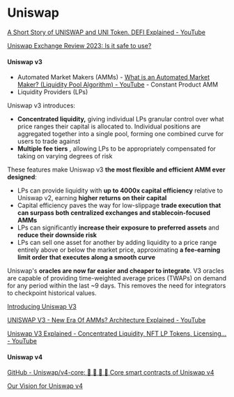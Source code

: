 # Uniswap

[A Short Story of UNISWAP and UNI Token. DEFI Explained - YouTube](https://www.youtube.com/watch?v=LpjMgS4OVzs&ab_channel=Finematics)

[Uniswap Exchange Review 2023: Is it safe to use?](https://milkroad.com/reviews/uniswap)

#### Uniswap v3

- Automated Market Makers (AMMs) - [What is an Automated Market Maker? (Liquidity Pool Algorithm) - YouTube](https://www.youtube.com/watch?v=1PbZMudPP5E) - Constant Product AMM
- Liquidity Providers (LPs)

Uniswap v3 introduces:

- **Concentrated liquidity,** giving individual LPs granular control over what price ranges their capital is allocated to. Individual positions are aggregated together into a single pool, forming one combined curve for users to trade against
- **Multiple fee tiers** , allowing LPs to be appropriately compensated for taking on varying degrees of risk

These features make Uniswap v3 **the most flexible and efficient AMM ever designed**:

- LPs can provide liquidity with **up to 4000x capital efficiency** relative to Uniswap v2, earning **higher returns on their capital**
- Capital efficiency paves the way for low-slippage **trade execution that can surpass both centralized exchanges and stablecoin-focused AMMs**
- LPs can significantly **increase their exposure to preferred assets** and **reduce their downside risk**
- LPs can sell one asset for another by adding liquidity to a price range entirely above or below the market price, approximating **a fee-earning limit order that executes along a smooth curve**

Uniswap's **oracles are now far easier and cheaper to integrate**. V3 oracles are capable of providing time-weighted average prices (TWAPs) on demand for any period within the last ~9 days. This removes the need for integrators to checkpoint historical values.

[Introducing Uniswap V3](https://blog.uniswap.org/uniswap-v3)

[UNISWAP V3 - New Era Of AMMs? Architecture Explained - YouTube](https://www.youtube.com/watch?v=Ehm-OYBmlPM)

[Uniswap V3 Explained - Concentrated Liquidity, NFT LP Tokens, Licensing… - YouTube](https://www.youtube.com/watch?v=ClWR1570UQw)

#### Uniswap v4

[GitHub - Uniswap/v4-core: 🦄 🦄 🦄 🦄 Core smart contracts of Uniswap v4](https://github.com/Uniswap/v4-core)

[Our Vision for Uniswap v4](https://blog.uniswap.org/uniswap-v4)
